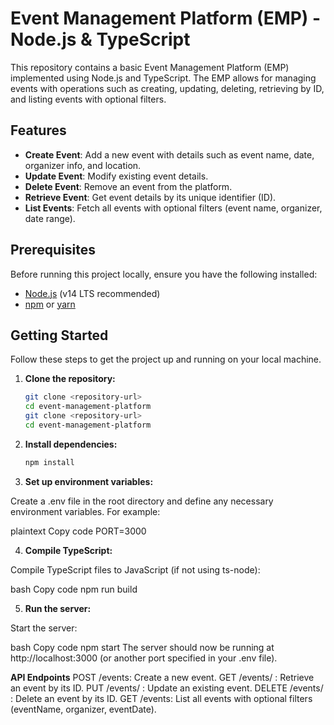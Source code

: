 # Event Management Platform (EMP) - Node.js & TypeScript

This repository contains a basic Event Management Platform (EMP) implemented using Node.js and TypeScript. The EMP allows for managing events with operations such as creating, updating, deleting, retrieving by ID, and listing events with optional filters.

## Features

- **Create Event**: Add a new event with details such as event name, date, organizer info, and location.
- **Update Event**: Modify existing event details.
- **Delete Event**: Remove an event from the platform.
- **Retrieve Event**: Get event details by its unique identifier (ID).
- **List Events**: Fetch all events with optional filters (event name, organizer, date range).

## Prerequisites

Before running this project locally, ensure you have the following installed:

- [Node.js](https://nodejs.org/) (v14 LTS recommended)
- [npm](https://www.npmjs.com/) or [yarn](https://yarnpkg.com/)

## Getting Started

Follow these steps to get the project up and running on your local machine.

1. **Clone the repository:**

   ```bash
   git clone <repository-url>
   cd event-management-platform
   git clone <repository-url>
   cd event-management-platform

   ```

2. **Install dependencies:**

   ```bash
   npm install

   ```

3. **Set up environment variables:**

Create a .env file in the root directory and define any necessary environment variables. For example:

plaintext
Copy code
PORT=3000 

4. **Compile TypeScript:**

Compile TypeScript files to JavaScript (if not using ts-node):

bash
Copy code
npm run build 

5. **Run the server:**

Start the server:

bash
Copy code
npm start
The server should now be running at http://localhost:3000 (or another port specified in your .env file).

**API Endpoints**
POST /events: Create a new event.
GET /events/
: Retrieve an event by its ID.
PUT /events/
: Update an existing event.
DELETE /events/
: Delete an event by its ID.
GET /events: List all events with optional filters (eventName, organizer, eventDate).
